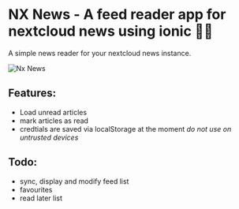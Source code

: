 # NX News - A feed reader app for nextcloud news using ionic 📰📱

A simple news reader for your nextcloud news instance.

![Nx News](https://news.herbert.jgerstbe.de/assets/img/nx-news-ion.png)


## Features:
- Load unread articles
- mark articles as read
- credtials are saved via localStorage at the moment *do not use on untrusted devices*


## Todo:
- sync, display and modify feed list
- favourites
- read later list
